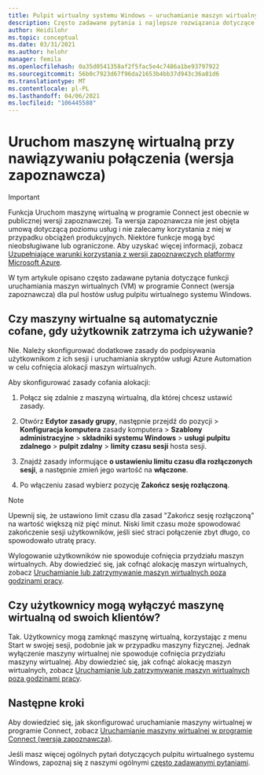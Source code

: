 ```yaml
---
title: Pulpit wirtualny systemu Windows — uruchamianie maszyn wirtualnych — często zadawane pytania — Azure
description: Często zadawane pytania i najlepsze rozwiązania dotyczące korzystania z funkcji Uruchom maszynę wirtualną w programie Connect.
author: Heidilohr
ms.topic: conceptual
ms.date: 03/31/2021
ms.author: helohr
manager: femila
ms.openlocfilehash: 0a35d0541358af2f5fac5e4c7486a1be93797922
ms.sourcegitcommit: 56b0c7923d67f96da21653b4bb37d943c36a81d6
ms.translationtype: MT
ms.contentlocale: pl-PL
ms.lasthandoff: 04/06/2021
ms.locfileid: "106445588"
---
```

# <a name="start-vm-on-connect-faq-preview"></a>Uruchom maszynę wirtualną przy nawiązywaniu połączenia (wersja zapoznawcza)

> [!IMPORTANT]
> Funkcja Uruchom maszynę wirtualną w programie Connect jest obecnie w publicznej wersji zapoznawczej.
> Ta wersja zapoznawcza nie jest objęta umową dotyczącą poziomu usług i nie zalecamy korzystania z niej w przypadku obciążeń produkcyjnych. Niektóre funkcje mogą być nieobsługiwane lub ograniczone. Aby uzyskać więcej informacji, zobacz [Uzupełniające warunki korzystania z wersji zapoznawczych platformy Microsoft Azure](https://azure.microsoft.com/support/legal/preview-supplemental-terms/).

W tym artykule opisano często zadawane pytania dotyczące funkcji uruchamiania maszyn wirtualnych (VM) w programie Connect (wersja zapoznawcza) dla pul hostów usług pulpitu wirtualnego systemu Windows.

## <a name="are-vms-automatically-deallocated-when-a-user-stops-using-them"></a>Czy maszyny wirtualne są automatycznie cofane, gdy użytkownik zatrzyma ich używanie?

Nie. Należy skonfigurować dodatkowe zasady do podpisywania użytkownikom z ich sesji i uruchamiania skryptów usługi Azure Automation w celu cofnięcia alokacji maszyn wirtualnych.

Aby skonfigurować zasady cofania alokacji:

1. Połącz się zdalnie z maszyną wirtualną, dla której chcesz ustawić zasady.

2. Otwórz **Edytor zasady grupy**, następnie przejdź do pozycji   >  **Konfiguracja komputera** zasady komputera  >  **Szablony administracyjne**  >  **składniki systemu Windows**  >  **usługi pulpitu zdalnego**  >  **pulpit zdalny**  >  **limity czasu sesji** hosta sesji.

3. Znajdź zasady informujące **o ustawieniu limitu czasu dla rozłączonych sesji**, a następnie zmień jego wartość na **włączone**.

4. Po włączeniu zasad wybierz pozycję **Zakończ sesję rozłączoną**.

>[!NOTE]
>Upewnij się, że ustawiono limit czasu dla zasad "Zakończ sesję rozłączoną" na wartość większą niż pięć minut. Niski limit czasu może spowodować zakończenie sesji użytkowników, jeśli sieć straci połączenie zbyt długo, co spowodowało utratę pracy.

Wylogowanie użytkowników nie spowoduje cofnięcia przydziału maszyn wirtualnych. Aby dowiedzieć się, jak cofnąć alokację maszyn wirtualnych, zobacz [Uruchamianie lub zatrzymywanie maszyn wirtualnych poza godzinami pracy](../automation/automation-solution-vm-management.md).

## <a name="can-users-turn-off-the-vm-from-their-clients"></a>Czy użytkownicy mogą wyłączyć maszynę wirtualną od swoich klientów?

Tak. Użytkownicy mogą zamknąć maszynę wirtualną, korzystając z menu Start w swojej sesji, podobnie jak w przypadku maszyny fizycznej. Jednak wyłączenie maszyny wirtualnej nie spowoduje cofnięcia przydziału maszyny wirtualnej. Aby dowiedzieć się, jak cofnąć alokację maszyn wirtualnych, zobacz [Uruchamianie lub zatrzymywanie maszyn wirtualnych poza godzinami pracy](../automation/automation-solution-vm-management.md).

## <a name="next-steps"></a>Następne kroki

Aby dowiedzieć się, jak skonfigurować uruchamianie maszyny wirtualnej w programie Connect, zobacz [Uruchamianie maszyny wirtualnej w programie Connect (wersja zapoznawcza)](start-virtual-machine-connect.md).

Jeśli masz więcej ogólnych pytań dotyczących pulpitu wirtualnego systemu Windows, zapoznaj się z naszymi ogólnymi [często zadawanymi pytaniami](faq.md).
